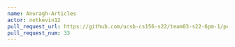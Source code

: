 ```yaml
---
name: Anuragh-Articles
actor: notkevin12
pull_request_url: https://github.com/ucsb-cs156-s22/team03-s22-6pm-1/pull/33
pull_request_num: 33
---
```

